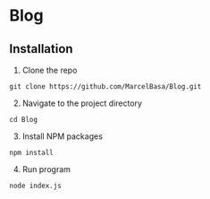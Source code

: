 # Blog

## Installation
1. Clone the repo
```
git clone https://github.com/MarcelBasa/Blog.git
```
2. Navigate to the project directory
```
cd Blog
 ```
3. Install NPM packages
```
npm install
```
4. Run program
```
node index.js
```
